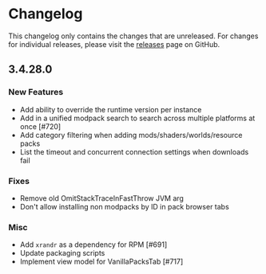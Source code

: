 # Changelog

This changelog only contains the changes that are unreleased. For changes for individual releases, please visit the
[releases](https://github.com/ATLauncher/ATLauncher/releases) page on GitHub.

## 3.4.28.0

### New Features
- Add ability to override the runtime version per instance
- Add in a unified modpack search to search across multiple platforms at once [#720]
- Add category filtering when adding mods/shaders/worlds/resource packs
- List the timeout and concurrent connection settings when downloads fail

### Fixes
- Remove old OmitStackTraceInFastThrow JVM arg
- Don't allow installing non modpacks by ID in pack browser tabs

### Misc
- Add `xrandr` as a dependency for RPM [#691]
- Update packaging scripts
- Implement view model for VanillaPacksTab [#717]
